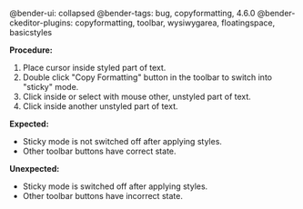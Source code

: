 @bender-ui: collapsed
@bender-tags: bug, copyformatting, 4.6.0
@bender-ckeditor-plugins: copyformatting, toolbar, wysiwygarea, floatingspace, basicstyles

**Procedure:**

1. Place cursor inside styled part of text.
2. Double click "Copy Formatting" button in the toolbar to switch into "sticky" mode.
3. Click inside or select with mouse other, unstyled part of text.
4. Click inside another unstyled part of text.

**Expected:**

* Sticky mode is not switched off after applying styles.
* Other toolbar buttons have correct state.

**Unexpected:**

* Sticky mode is switched off after applying styles.
* Other toolbar buttons have incorrect state.
